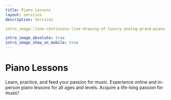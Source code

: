 ```yaml
---
title: Piano Lessons
layout: services
description: Services

intro_image:![one-continuous-line-drawing-of-luxury-analog-grand-piano-trendy-classical-music-instruments-concept-single-line-draw-design-graphic-illustration-vector](https://user-images.githubusercontent.com/101880157/160840528-7d95f239-86a1-428d-831f-f37eef0c937b.jpeg)

intro_image_absolute: true
intro_image_show_on_mobile: true
---
```


# Piano Lessons

Learn, practice, and feed your passion for music.  Experience online and in-person piano lessons for all ages and levels. Acquire a life-long passion for music!

